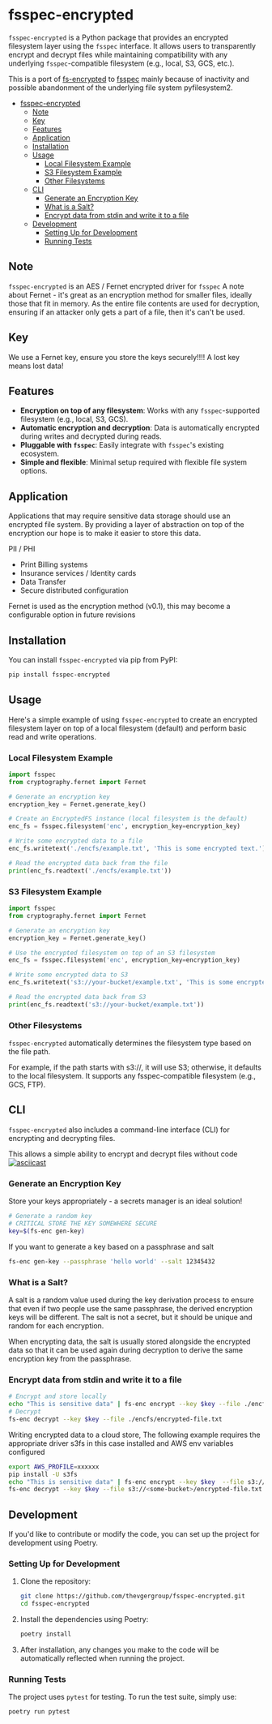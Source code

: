 # fsspec-encrypted

`fsspec-encrypted` is a Python package that provides an encrypted filesystem layer using the `fsspec` interface. It allows users to transparently encrypt and decrypt files while maintaining compatibility with any underlying `fsspec`-compatible filesystem (e.g., local, S3, GCS, etc.).

This is a port of [fs-encrypted](https://github.com/thevgergroup/fs-encrypted) to [fsspec](https://github.com/fsspec/filesystem_spec/) mainly because of inactivity and possible abandonment of the underlying file system pyfilesystem2.


- [fsspec-encrypted](#fsspec-encrypted)
  - [Note](#note)
  - [Key](#key)
  - [Features](#features)
  - [Application](#application)
  - [Installation](#installation)
  - [Usage](#usage)
    - [Local Filesystem Example](#local-filesystem-example)
    - [S3 Filesystem Example](#s3-filesystem-example)
    - [Other Filesystems](#other-filesystems)
  - [CLI](#cli)
    - [Generate an Encryption Key](#generate-an-encryption-key)
    - [What is a Salt?](#what-is-a-salt)
    - [Encrypt data from stdin and write it to a file](#encrypt-data-from-stdin-and-write-it-to-a-file)
  - [Development](#development)
    - [Setting Up for Development](#setting-up-for-development)
    - [Running Tests](#running-tests)




## Note
`fsspec-encrypted` is an AES / Fernet encrypted driver for `fsspec`
A note about Fernet - it's great as an encryption method for smaller files, ideally those that fit in memory. 
As the entire file contents are used for decryption, ensuring if an attacker only gets a part of a file, then it's can't be used.

## Key
We use a Fernet key, ensure you store the keys securely!!!! A lost key means lost data! 

## Features

- **Encryption on top of any filesystem**: Works with any `fsspec`-supported filesystem (e.g., local, S3, GCS).
- **Automatic encryption and decryption**: Data is automatically encrypted during writes and decrypted during reads.
- **Pluggable with `fsspec`**: Easily integrate with `fsspec`'s existing ecosystem.
- **Simple and flexible**: Minimal setup required with flexible file system options.


## Application

Applications that may require sensitive data storage should use an encrypted file system. By providing a layer of abstraction on top of the encryption our hope is to make it easier to store this data.

PII / PHI
* Print Billing systems
* Insurance services / Identity cards
* Data Transfer
* Secure distributed configuration

Fernet is used as the encryption method (v0.1), this may become a configurable option in future revisions



## Installation

You can install `fsspec-encrypted` via pip from PyPI:

```bash
pip install fsspec-encrypted
```

## Usage

Here's a simple example of using `fsspec-encrypted` to create an encrypted filesystem layer on top of a local filesystem (default) and perform basic read and write operations.

### Local Filesystem Example

```python
import fsspec
from cryptography.fernet import Fernet

# Generate an encryption key
encryption_key = Fernet.generate_key()

# Create an EncryptedFS instance (local filesystem is the default)
enc_fs = fsspec.filesystem('enc', encryption_key=encryption_key)

# Write some encrypted data to a file
enc_fs.writetext('./encfs/example.txt', 'This is some encrypted text.')

# Read the encrypted data back from the file
print(enc_fs.readtext('./encfs/example.txt'))

```

### S3 Filesystem Example

```python
import fsspec
from cryptography.fernet import Fernet

# Generate an encryption key
encryption_key = Fernet.generate_key()

# Use the encrypted filesystem on top of an S3 filesystem
enc_fs = fsspec.filesystem('enc', encryption_key=encryption_key)

# Write some encrypted data to S3
enc_fs.writetext('s3://your-bucket/example.txt', 'This is some encrypted text.')

# Read the encrypted data back from S3
print(enc_fs.readtext('s3://your-bucket/example.txt'))
```

### Other Filesystems

`fsspec-encrypted` automatically determines the filesystem type based on the file path. 

For example, if the path starts with s3://, it will use S3; otherwise, it defaults to the local filesystem. It supports any fsspec-compatible filesystem (e.g., GCS, FTP).

## CLI

`fsspec-encrypted` also includes a command-line interface (CLI) for encrypting and decrypting files.

This allows a simple ability to encrypt and decrypt files without code
[![asciicast](https://asciinema.org/a/hwpcCH1r1CM7ezNU4fM6wgKiY.svg)](https://asciinema.org/a/hwpcCH1r1CM7ezNU4fM6wgKiY)

### Generate an Encryption Key
Store your keys appropriately - a secrets manager is an ideal solution! 

```bash
# Generate a random key
# CRITICAL STORE THE KEY SOMEWHERE SECURE
key=$(fs-enc gen-key)
```


If you want to generate a key based on a passphrase and salt 
```bash
fs-enc gen-key --passphrase 'hello world' --salt 12345432
```

### What is a Salt?
A salt is a random value used during the key derivation process to ensure that even if two people use the same passphrase, the derived encryption keys will be different. The salt is not a secret, but it should be unique and random for each encryption.

When encrypting data, the salt is usually stored alongside the encrypted data so that it can be used again during decryption to derive the same encryption key from the passphrase.


### Encrypt data from stdin and write it to a file

```bash
# Encrypt and store locally
echo "This is sensitive data" | fs-enc encrypt --key $key --file ./encfs/encrypted-file.txt
# Decrypt
fs-enc decrypt --key $key --file ./encfs/encrypted-file.txt
```

Writing encrypted data to a cloud store, 
The following example requires the appropriate driver s3fs in this case installed and AWS env variables configured

```bash
export AWS_PROFILE=xxxxxx
pip install -U s3fs
echo "This is sensitive data" | fs-enc encrypt --key $key  --file s3://<some-bucket>/encrypted-file.txt 
fs-enc decrypt --key $key --file s3://<some-bucket>/encrypted-file.txt 
```

## Development

If you'd like to contribute or modify the code, you can set up the project for development using Poetry.

### Setting Up for Development

1. Clone the repository:

   ```bash
   git clone https://github.com/thevgergroup/fsspec-encrypted.git
   cd fsspec-encrypted
   ```

2. Install the dependencies using Poetry:

   ```bash
   poetry install
   ```

3. After installation, any changes you make to the code will be automatically reflected when running the project.

### Running Tests

The project uses `pytest` for testing. To run the test suite, simply use:

```bash
poetry run pytest
```
